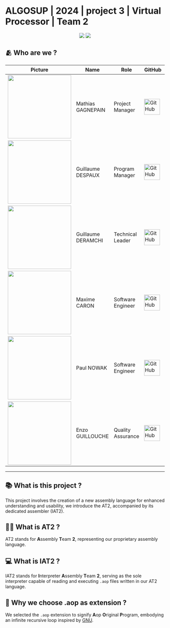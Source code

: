 # ALGOSUP | 2024 | project 3 | Virtual Processor | Team 2

<div align="center">
    <img src="https://img.shields.io/badge/Made%20in-Vierzon-success.svg">
    <img src="https://img.shields.io/badge/Made%20at-ALGOSUP-blue.svg">
</div>

<!-- ![Logo]() -->

## 🫂 Who are we ?
| **Picture**                                                                                           | **Name**           | **Role**          | **GitHub**                                                                                                                                                         | **LinkedIn**                                                                                                                                                                                  |
| ----------------------------------------------------------------------------------------------------- | ------------------ | ----------------- | ------------------------------------------------------------------------------------------------------------------------------------------------------------------ | --------------------------------------------------------------------------------------------------------------------------------------------------------------------------------------------- |
| <img src=https://ca.slack-edge.com/T06AELBCZSB-U06AS9UQZ6Z-g7986289d5c2-512 width="200" height="200"> | Mathias GAGNEPAIN  | Project Manager   | [<img src="https://upload.wikimedia.org/wikipedia/commons/c/c2/GitHub_Invertocat_Logo.svg" alt="GitHub" style="width: 50px">](https://github.com/MathiasGagnepain) | [<img src="https://static-00.iconduck.com/assets.00/linkedin-color-icon-256x256-ia566k6a.png" alt="LinkedIn" style="width: 50px">](https://www.linkedin.com/in/mathias-gagnepain-426a131b0/)  |              
| <img src=https://ca.slack-edge.com/T06AELBCZSB-U06BJ1BQE00-g3ffdd245b21-512 width="200" height="200"> | Guillaume DESPAUX  | Program Manager   | [<img src="https://upload.wikimedia.org/wikipedia/commons/c/c2/GitHub_Invertocat_Logo.svg" alt="GitHub" style="width: 50px">](https://github.com/GuillaumeDespaux) | [<img src="https://static-00.iconduck.com/assets.00/linkedin-color-icon-256x256-ia566k6a.png" alt="LinkedIn" style="width: 50px">](https://www.linkedin.com/in/guillaume-despaux-084b10206/)  |              
| <img src=https://ca.slack-edge.com/T06AELBCZSB-U06ATEC5AG5-g70bf9de2131-512 width="200" height="200"> | Guillaume DERAMCHI | Technical Leader  | [<img src="https://upload.wikimedia.org/wikipedia/commons/c/c2/GitHub_Invertocat_Logo.svg" alt="GitHub" style="width: 50px">](https://github.com/Guillaume18100)   | [<img src="https://static-00.iconduck.com/assets.00/linkedin-color-icon-256x256-ia566k6a.png" alt="LinkedIn" style="width: 50px">](https://www.linkedin.com/in/guillaume-deramchi-a45116293/) |              
| <img src=https://ca.slack-edge.com/T06AELBCZSB-U06AXL3CDGC-gf21fde06b1f-512 width="200" height="200"> | Maxime CARON       | Software Engineer | [<img src="https://upload.wikimedia.org/wikipedia/commons/c/c2/GitHub_Invertocat_Logo.svg" alt="GitHub" style="width: 50px">](https://github.com/MaximeAlgosup)    | [<img src="https://static-00.iconduck.com/assets.00/linkedin-color-icon-256x256-ia566k6a.png" alt="LinkedIn" style="width: 50px">](https://www.linkedin.com/in/maxime-caron-dev/)             |              
| <img src=https://ca.slack-edge.com/T06AELBCZSB-U06CFLBV3MZ-g3621cbd420c-512 width="200" height="200"> | Paul NOWAK         | Software Engineer | [<img src="https://upload.wikimedia.org/wikipedia/commons/c/c2/GitHub_Invertocat_Logo.svg" alt="GitHub" style="width: 50px">](https://github.com/PaulNowak36)      | [<img src="https://static-00.iconduck.com/assets.00/linkedin-color-icon-256x256-ia566k6a.png" alt="LinkedIn" style="width: 50px">](https://www.linkedin.com/in/paul-nowak-0757a61a7/)         |              
| <img src=https://ca.slack-edge.com/T06AELBCZSB-U06ANSN526S-g20f42d2a13d-512 width="200" height="200"> | Enzo GUILLOUCHE    | Quality Assurance | [<img src="https://upload.wikimedia.org/wikipedia/commons/c/c2/GitHub_Invertocat_Logo.svg" alt="GitHub" style="width: 50px">](https://github.com/EnzoGuillouche)   | [<img src="https://static-00.iconduck.com/assets.00/linkedin-color-icon-256x256-ia566k6a.png" alt="LinkedIn" style="width: 50px">](https://www.linkedin.com/in/enzo-g-b62114293/)             |              

<hr>

## 📚 What is this project ?

This project involves the creation of a new assembly language for enhanced understanding and usability, we introduce the AT2, accompanied by its dedicated assembler (IAT2).

## 🕵️‍♂️ What is AT2 ?

AT2 stands for **A**ssembly **T**eam **2**, representing our proprietary assembly language.

## 💻 What is IAT2 ?

IAT2 stands for **I**nterpreter **A**ssembly **T**eam **2**, serving as the sole interpreter capable of reading and executing `.aop` files written in our AT2 language.

## 💾 Why we choose .aop as extension ?

We selected the `.aop` extension to signify **A**op **O**riginal **P**rogram, embodying an infinite recursive loop inspired by [GNU](https://en.wikipedia.org/wiki/GNU#Name).